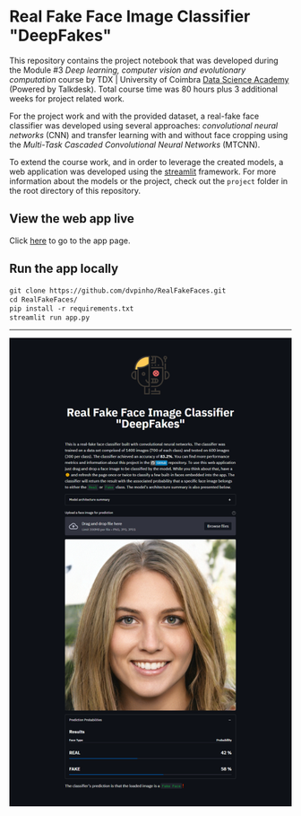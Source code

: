 # Real Fake Face Image Classifier "DeepFakes"

This repository contains the project notebook that was developed during the Module #3 *Deep learning, computer vision and evolutionary computation* course by TDX | University of Coimbra [Data Science Academy](https://www.talkdesk.com/tdx/data-science-academy) (Powered by Talkdesk). Total course time was 80 hours plus 3 additional weeks for project related work.

For the project work and with the provided dataset, a real-fake face classifier was developed using several approaches: *convolutional neural networks* (CNN) and transfer learning with and without face cropping using the *Multi-Task Cascaded Convolutional Neural Networks* (MTCNN).

To extend the course work, and in order to leverage the created models, a web application was developed using the [streamlit](https://streamlit.io/) framework. For more information about the models or the project, check out the ```project``` folder in the root directory of this repository.

## View the web app live
Click [here](https://realfakefaceclassification.herokuapp.com/) to go to the app page.

## Run the app locally
```
git clone https://github.com/dvpinho/RealFakeFaces.git
cd RealFakeFaces/
pip install -r requirements.txt
streamlit run app.py
```
---

![app_screenshot](https://github.com/dvpinho/RealFakeFaces/blob/main/screenshots/app_screenshot.png)

